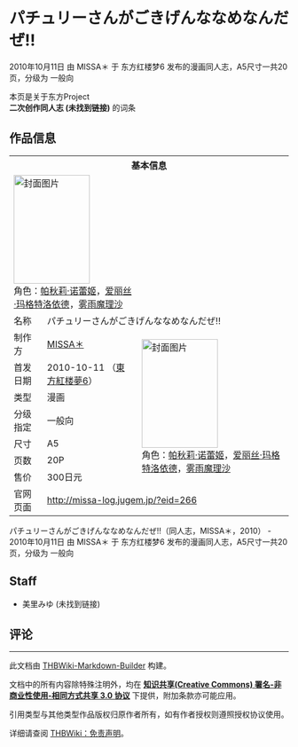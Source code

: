 # パチュリーさんがごきげんななめなんだぜ!!

<!-- source html: G:\repos\THBWiki-Markdown-Builder\THBWikiMarkdown\Temp\main\5\53\ns0%3A%E3%83%91%E3%83%81%E3%83%A5%E3%83%AA%E3%83%BC%E3%81%95%E3%82%93%E3%81%8C%E3%81%94%E3%81%8D%E3%81%92%E3%82%93%E3%81%AA%E3%81%AA%E3%82%81%E3%81%AA%E3%82%93%E3%81%A0%E3%81%9C%21%21.html -->

2010年10月11日 由 MISSA＊ 于 东方红楼梦6 发布的漫画同人志，A5尺寸一共20页，分级为 一般向

本页是关于东方Project  
 **二次创作同人志 (未找到链接)** 的词条
## 作品信息

<table><tbody><tr><th colspan="3">基本信息</th></tr><tr><td class="cover-artwork-mobile" colspan="2"><a href="./文件-パチュリーさんがごきげんななめなんだぜ!!封面.jpg.md" class="image" title="封面图片"><img alt="封面图片" src="https://upload.thwiki.cc/thumb/c/cf/%E3%83%91%E3%83%81%E3%83%A5%E3%83%AA%E3%83%BC%E3%81%95%E3%82%93%E3%81%8C%E3%81%94%E3%81%8D%E3%81%92%E3%82%93%E3%81%AA%E3%81%AA%E3%82%81%E3%81%AA%E3%82%93%E3%81%A0%E3%81%9C%21%21%E5%B0%81%E9%9D%A2.jpg/137px-%E3%83%91%E3%83%81%E3%83%A5%E3%83%AA%E3%83%BC%E3%81%95%E3%82%93%E3%81%8C%E3%81%94%E3%81%8D%E3%81%92%E3%82%93%E3%81%AA%E3%81%AA%E3%82%81%E3%81%AA%E3%82%93%E3%81%A0%E3%81%9C%21%21%E5%B0%81%E9%9D%A2.jpg" decoding="async" loading="lazy" width="137" height="196" srcset="https://upload.thwiki.cc/thumb/c/cf/%E3%83%91%E3%83%81%E3%83%A5%E3%83%AA%E3%83%BC%E3%81%95%E3%82%93%E3%81%8C%E3%81%94%E3%81%8D%E3%81%92%E3%82%93%E3%81%AA%E3%81%AA%E3%82%81%E3%81%AA%E3%82%93%E3%81%A0%E3%81%9C%21%21%E5%B0%81%E9%9D%A2.jpg/206px-%E3%83%91%E3%83%81%E3%83%A5%E3%83%AA%E3%83%BC%E3%81%95%E3%82%93%E3%81%8C%E3%81%94%E3%81%8D%E3%81%92%E3%82%93%E3%81%AA%E3%81%AA%E3%82%81%E3%81%AA%E3%82%93%E3%81%A0%E3%81%9C%21%21%E5%B0%81%E9%9D%A2.jpg 1.5x, https://upload.thwiki.cc/thumb/c/cf/%E3%83%91%E3%83%81%E3%83%A5%E3%83%AA%E3%83%BC%E3%81%95%E3%82%93%E3%81%8C%E3%81%94%E3%81%8D%E3%81%92%E3%82%93%E3%81%AA%E3%81%AA%E3%82%81%E3%81%AA%E3%82%93%E3%81%A0%E3%81%9C%21%21%E5%B0%81%E9%9D%A2.jpg/275px-%E3%83%91%E3%83%81%E3%83%A5%E3%83%AA%E3%83%BC%E3%81%95%E3%82%93%E3%81%8C%E3%81%94%E3%81%8D%E3%81%92%E3%82%93%E3%81%AA%E3%81%AA%E3%82%81%E3%81%AA%E3%82%93%E3%81%A0%E3%81%9C%21%21%E5%B0%81%E9%9D%A2.jpg 2x" data-file-width="500" data-file-height="712"></a><div class="cover-char">角色：<a href="./帕秋莉·诺蕾姬.md" title="帕秋莉·诺蕾姬">帕秋莉·诺蕾姬</a>，<a href="./爱丽丝·玛格特洛依德.md" title="爱丽丝·玛格特洛依德">爱丽丝·玛格特洛依德</a>，<a href="./雾雨魔理沙.md" title="雾雨魔理沙">雾雨魔理沙</a></div></td>
</tr><tr><td class="label">名称</td><td colspan="2"> パチュリーさんがごきげんななめなんだぜ!! </td></tr><tr><td class="label">制作方</td><td><a href="./MISSA＊.md" title="MISSA＊">MISSA＊</a></td><td class="cover-artwork" rowspan="7" style="min-width:196px;"><a href="./文件-パチュリーさんがごきげんななめなんだぜ!!封面.jpg.md" class="image" title="封面图片"><img alt="封面图片" src="https://upload.thwiki.cc/thumb/c/cf/%E3%83%91%E3%83%81%E3%83%A5%E3%83%AA%E3%83%BC%E3%81%95%E3%82%93%E3%81%8C%E3%81%94%E3%81%8D%E3%81%92%E3%82%93%E3%81%AA%E3%81%AA%E3%82%81%E3%81%AA%E3%82%93%E3%81%A0%E3%81%9C%21%21%E5%B0%81%E9%9D%A2.jpg/137px-%E3%83%91%E3%83%81%E3%83%A5%E3%83%AA%E3%83%BC%E3%81%95%E3%82%93%E3%81%8C%E3%81%94%E3%81%8D%E3%81%92%E3%82%93%E3%81%AA%E3%81%AA%E3%82%81%E3%81%AA%E3%82%93%E3%81%A0%E3%81%9C%21%21%E5%B0%81%E9%9D%A2.jpg" decoding="async" loading="lazy" width="137" height="196" srcset="https://upload.thwiki.cc/thumb/c/cf/%E3%83%91%E3%83%81%E3%83%A5%E3%83%AA%E3%83%BC%E3%81%95%E3%82%93%E3%81%8C%E3%81%94%E3%81%8D%E3%81%92%E3%82%93%E3%81%AA%E3%81%AA%E3%82%81%E3%81%AA%E3%82%93%E3%81%A0%E3%81%9C%21%21%E5%B0%81%E9%9D%A2.jpg/206px-%E3%83%91%E3%83%81%E3%83%A5%E3%83%AA%E3%83%BC%E3%81%95%E3%82%93%E3%81%8C%E3%81%94%E3%81%8D%E3%81%92%E3%82%93%E3%81%AA%E3%81%AA%E3%82%81%E3%81%AA%E3%82%93%E3%81%A0%E3%81%9C%21%21%E5%B0%81%E9%9D%A2.jpg 1.5x, https://upload.thwiki.cc/thumb/c/cf/%E3%83%91%E3%83%81%E3%83%A5%E3%83%AA%E3%83%BC%E3%81%95%E3%82%93%E3%81%8C%E3%81%94%E3%81%8D%E3%81%92%E3%82%93%E3%81%AA%E3%81%AA%E3%82%81%E3%81%AA%E3%82%93%E3%81%A0%E3%81%9C%21%21%E5%B0%81%E9%9D%A2.jpg/275px-%E3%83%91%E3%83%81%E3%83%A5%E3%83%AA%E3%83%BC%E3%81%95%E3%82%93%E3%81%8C%E3%81%94%E3%81%8D%E3%81%92%E3%82%93%E3%81%AA%E3%81%AA%E3%82%81%E3%81%AA%E3%82%93%E3%81%A0%E3%81%9C%21%21%E5%B0%81%E9%9D%A2.jpg 2x" data-file-width="500" data-file-height="712"></a><div class="cover-char">角色：<a href="./帕秋莉·诺蕾姬.md" title="帕秋莉·诺蕾姬">帕秋莉·诺蕾姬</a>，<a href="./爱丽丝·玛格特洛依德.md" title="爱丽丝·玛格特洛依德">爱丽丝·玛格特洛依德</a>，<a href="./雾雨魔理沙.md" title="雾雨魔理沙">雾雨魔理沙</a></div></td>
</tr><tr><td class="label">首发日期</td><td>2010-10-11&#160;（<a href="/展会作品列表?e=%E4%B8%9C%E6%96%B9%E7%BA%A2%E6%A5%BC%E6%A2%A6%236">東方紅楼夢6</a>）</td></tr><tr><td class="label">类型</td><td>漫画</td></tr><tr><td class="label">分级指定</td><td>一般向</td></tr><tr><td class="label">尺寸</td><td>A5</td></tr><tr><td class="label">页数</td><td>20P</td></tr><tr><td class="label">售价</td><td>300日元</td></tr>
<tr><td class="label">官网页面</td><td colspan="2"><a rel="nofollow" class="external free" href="http://missa-log.jugem.jp/?eid=266">http://missa-log.jugem.jp/?eid=266</a></td></tr></tbody></table>

パチュリーさんがごきげんななめなんだぜ!!（同人志，MISSA＊，2010） - 2010年10月11日 由 MISSA＊ 于 东方红楼梦6 发布的漫画同人志，A5尺寸一共20页，分级为 一般向
## Staff
- 美里みゆ (未找到链接)

## 评论




---

此文档由 [THBWiki-Markdown-Builder](https://github.com/Delsin-Yu/THBWiki-Markdown-Builder) 构建。

文档中的所有内容除特殊注明外，均在 [**知识共享(Creative Commons) 署名-非商业性使用-相同方式共享 3.0 协议**](https://creativecommons.org/licenses/by-sa/3.0/deed.zh-hans) 下提供，附加条款亦可能应用。

引用类型与其他类型作品版权归原作者所有，如有作者授权则遵照授权协议使用。

详细请查阅 [THBWiki：免责声明](https://thbwiki.cc/THBWiki:%E5%85%8D%E8%B4%A3%E5%A3%B0%E6%98%8E)。

